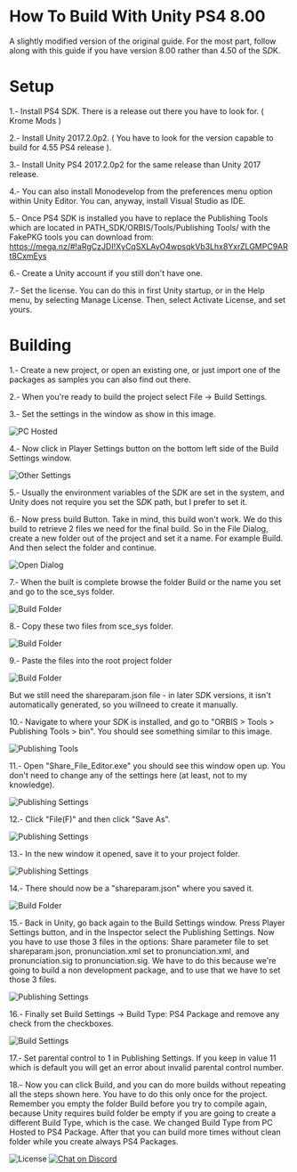 # How To Build With Unity PS4 8.00
A slightly modified version of the original guide. For the most part, follow along with this guide if you have version 8.00 rather than 4.50 of the S*D*K.

Setup
=====

1.- Install PS4 S*D*K. There is a release out there you have to look for. ( Krome Mods )

2.- Install Unity 2017.2.0p2. ( You have to look for the version capable to build for 4.55 PS4 release ).

3.- Install Unity PS4 2017.2.0p2 for the same release than Unity 2017 release.

4.- You can also install Monodevelop from the preferences menu option within Unity Editor. You can, anyway, install Visual Studio as IDE.

5.- Once PS4 S*D*K is installed you have to replace the Publishing Tools which are located in PATH_SDK/ORBIS/Tools/Publishing Tools/ with the FakePKG tools you can download from: https://mega.nz/#!aRgCzJDI!XyCqSXLAyO4wpsqkVb3Lhx8YxrZLGMPC9ARt8CxmEys

6.- Create a Unity account if you still don't have one.

7.- Set the license. You can do this in first Unity startup, or in the Help menu, by selecting Manage License. Then, select Activate License, and set yours.


Building
========

1.- Create a new project, or open an existing one, or just import one of the packages as samples you can also find out there.

2.- When you're ready to build the project select File -> Build Settings.

3.- Set the settings in the window as show in this image.


![PC Hosted](https://github.com/RetroGamer74/HowToBuildWithUnityPS4FakePKG/blob/master/Captura1.PNG "Set PC Hosted")

4.- Now click in Player Settings button on the bottom left side of the Build Settings window.

![Other Settings](https://github.com/RetroGamer74/HowToBuildWithUnityPS4FakePKG/blob/master/Captura3.PNG "Other Settings")

5.- Usually the environment variables of the S*D*K are set in the system, and Unity does not require you set the S*D*K path, but I prefer to set it.

6.- Now press build Button. Take in mind, this build won't work. We do this build to retrieve 2 files we need for the final build. So in the File Dialog, create a new folder out of the project and set it a name. For example Build. And then select the folder and continue.

![Open Dialog](https://github.com/RetroGamer74/HowToBuildWithUnityPS4FakePKG/blob/master/Captura5.PNG "Open Dialog")

7.- When the built is complete browse the folder Build or the name you set and go to the sce_sys folder.

![Build Folder](https://github.com/RetroGamer74/HowToBuildWithUnityPS4FakePKG/blob/master/Captura6.PNG "Build Folder")

8.- Copy these two files from sce_sys folder.

![Build Folder](https://github.com/gamecoreSRC/HowToBuildWithUnityPS4F800akePKG/blob/master/image_2025-08-09_014511621.png "Build Folder")

9.- Paste the files into the root project folder

![Build Folder](https://github.com/gamecoreSRC/HowToBuildWithUnityPS4F800akePKG/blob/master/image_2025-08-09_014645480.png "Build Folder")

But we still need the shareparam.json file - in later S*D*K versions, it isn't automatically generated, so you willneed to create it manually.

10.- Navigate to where your S*D*K is installed, and go to "ORBIS > Tools > Publishing Tools > bin". You should see something similar to this image.

![Publishing Tools](https://github.com/gamecoreSRC/HowToBuildWithUnityPS4F800akePKG/blob/master/image_2025-08-09_015015867.png "Publishing Tools")

11.- Open "Share_File_Editor.exe" you should see this window open up. You don't need to change any of the settings here (at least, not to my knowledge).

![Publishing Settings](https://github.com/gamecoreSRC/HowToBuildWithUnityPS4F800akePKG/blob/master/image_2025-08-09_015148470.png "Publishing Tools")

12.- Click "File(F)" and then click "Save As".

![Publishing Settings](https://github.com/gamecoreSRC/HowToBuildWithUnityPS4F800akePKG/blob/master/image_2025-08-09_015527733.png "Publishing Tools")

13.- In the new window it opened, save it to your project folder.

![Publishing Settings](https://github.com/gamecoreSRC/HowToBuildWithUnityPS4F800akePKG/blob/master/image_2025-08-09_015614164.png "Publishing Tools")

14.- There should now be a "shareparam.json" where you saved it.

![Build Folder](https://github.com/gamecoreSRC/HowToBuildWithUnityPS4F800akePKG/blob/master/image_2025-08-09_015711184.png "Build Folder")

15.- Back in Unity, go back again to the Build Settings window. Press Player Settings button, and in the Inspector select the Publishing Settings. Now you have to use those 3 files in the options: Share parameter file to set shareparam.json, pronunciation.xml set to pronunciation.xml, and pronunciation.sig to pronunciation.sig. We have to do this because we're going to build a non development package, and to use that we have to set those 3 files.

![Publishing Settings](https://github.com/RetroGamer74/HowToBuildWithUnityPS4FakePKG/blob/master/Captura2.PNG "Publishing Settings")

16.- Finally set Build Settings -> Build Type: PS4 Package and remove any check from the checkboxes.

![Build Settings](https://github.com/RetroGamer74/HowToBuildWithUnityPS4FakePKG/blob/master/Captura.PNG "Build Settings")

17.- Set parental control to 1 in Publishing Settings. If you keep in value 11 which is default you will get an error about invalid parental control number.

18.- Now you can click Build, and you can do more builds without repeating all the steps shown here. You have to do this only once for the project. Remember you empty the folder Build before you try to compile again, because Unity requires build folder be empty if you are going to create a different Build Type, which is the case. We changed Build Type from PC Hosted to PS4 Package. After that you can build more times without clean folder while you create always PS4 Packages.


![License](https://img.shields.io/badge/License-GPLv2-blue.svg)
[![Chat on Discord](https://camo.githubusercontent.com/b4175720ede4f2621aa066ffbabb70ae30044679/68747470733a2f2f696d672e736869656c64732e696f2f62616467652f636861742d446973636f72642d627269676874677265656e2e737667)](https://discordapp.com/invite/cUnjkPH)
